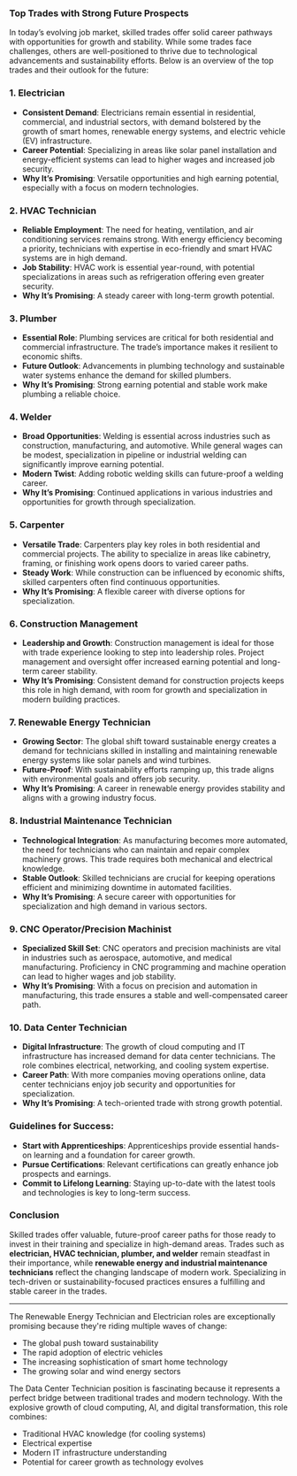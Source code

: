 ### **Top Trades with Strong Future Prospects**

In today’s evolving job market, skilled trades offer solid career pathways with opportunities for growth and stability. While some trades face challenges, others are well-positioned to thrive due to technological advancements and sustainability efforts. Below is an overview of the top trades and their outlook for the future:

### **1. Electrician**
- **Consistent Demand**: Electricians remain essential in residential, commercial, and industrial sectors, with demand bolstered by the growth of smart homes, renewable energy systems, and electric vehicle (EV) infrastructure.
- **Career Potential**: Specializing in areas like solar panel installation and energy-efficient systems can lead to higher wages and increased job security.
- **Why It’s Promising**: Versatile opportunities and high earning potential, especially with a focus on modern technologies.

### **2. HVAC Technician**
- **Reliable Employment**: The need for heating, ventilation, and air conditioning services remains strong. With energy efficiency becoming a priority, technicians with expertise in eco-friendly and smart HVAC systems are in high demand.
- **Job Stability**: HVAC work is essential year-round, with potential specializations in areas such as refrigeration offering even greater security.
- **Why It’s Promising**: A steady career with long-term growth potential.

### **3. Plumber**
- **Essential Role**: Plumbing services are critical for both residential and commercial infrastructure. The trade’s importance makes it resilient to economic shifts.
- **Future Outlook**: Advancements in plumbing technology and sustainable water systems enhance the demand for skilled plumbers.
- **Why It’s Promising**: Strong earning potential and stable work make plumbing a reliable choice.

### **4. Welder**
- **Broad Opportunities**: Welding is essential across industries such as construction, manufacturing, and automotive. While general wages can be modest, specialization in pipeline or industrial welding can significantly improve earning potential.
- **Modern Twist**: Adding robotic welding skills can future-proof a welding career.
- **Why It’s Promising**: Continued applications in various industries and opportunities for growth through specialization.

### **5. Carpenter**
- **Versatile Trade**: Carpenters play key roles in both residential and commercial projects. The ability to specialize in areas like cabinetry, framing, or finishing work opens doors to varied career paths.
- **Steady Work**: While construction can be influenced by economic shifts, skilled carpenters often find continuous opportunities.
- **Why It’s Promising**: A flexible career with diverse options for specialization.

### **6. Construction Management**
- **Leadership and Growth**: Construction management is ideal for those with trade experience looking to step into leadership roles. Project management and oversight offer increased earning potential and long-term career stability.
- **Why It’s Promising**: Consistent demand for construction projects keeps this role in high demand, with room for growth and specialization in modern building practices.

### **7. Renewable Energy Technician**
- **Growing Sector**: The global shift toward sustainable energy creates a demand for technicians skilled in installing and maintaining renewable energy systems like solar panels and wind turbines.
- **Future-Proof**: With sustainability efforts ramping up, this trade aligns with environmental goals and offers job security.
- **Why It’s Promising**: A career in renewable energy provides stability and aligns with a growing industry focus.

### **8. Industrial Maintenance Technician**
- **Technological Integration**: As manufacturing becomes more automated, the need for technicians who can maintain and repair complex machinery grows. This trade requires both mechanical and electrical knowledge.
- **Stable Outlook**: Skilled technicians are crucial for keeping operations efficient and minimizing downtime in automated facilities.
- **Why It’s Promising**: A secure career with opportunities for specialization and high demand in various sectors.

### **9. CNC Operator/Precision Machinist**
- **Specialized Skill Set**: CNC operators and precision machinists are vital in industries such as aerospace, automotive, and medical manufacturing. Proficiency in CNC programming and machine operation can lead to higher wages and job stability.
- **Why It’s Promising**: With a focus on precision and automation in manufacturing, this trade ensures a stable and well-compensated career path.

### **10. Data Center Technician**
- **Digital Infrastructure**: The growth of cloud computing and IT infrastructure has increased demand for data center technicians. The role combines electrical, networking, and cooling system expertise.
- **Career Path**: With more companies moving operations online, data center technicians enjoy job security and opportunities for specialization.
- **Why It’s Promising**: A tech-oriented trade with strong growth potential.

### **Guidelines for Success:**
- **Start with Apprenticeships**: Apprenticeships provide essential hands-on learning and a foundation for career growth.
- **Pursue Certifications**: Relevant certifications can greatly enhance job prospects and earnings.
- **Commit to Lifelong Learning**: Staying up-to-date with the latest tools and technologies is key to long-term success.

### **Conclusion**
Skilled trades offer valuable, future-proof career paths for those ready to invest in their training and specialize in high-demand areas. Trades such as **electrician, HVAC technician, plumber, and welder** remain steadfast in their importance, while **renewable energy and industrial maintenance technicians** reflect the changing landscape of modern work. Specializing in tech-driven or sustainability-focused practices ensures a fulfilling and stable career in the trades.

---

The Renewable Energy Technician and Electrician roles are exceptionally promising because they're riding multiple waves of change:
- The global push toward sustainability
- The rapid adoption of electric vehicles
- The increasing sophistication of smart home technology
- The growing solar and wind energy sectors

The Data Center Technician position is fascinating because it represents a perfect bridge between traditional trades and modern technology. With the explosive growth of cloud computing, AI, and digital transformation, this role combines:
- Traditional HVAC knowledge (for cooling systems)
- Electrical expertise
- Modern IT infrastructure understanding
- Potential for career growth as technology evolves
